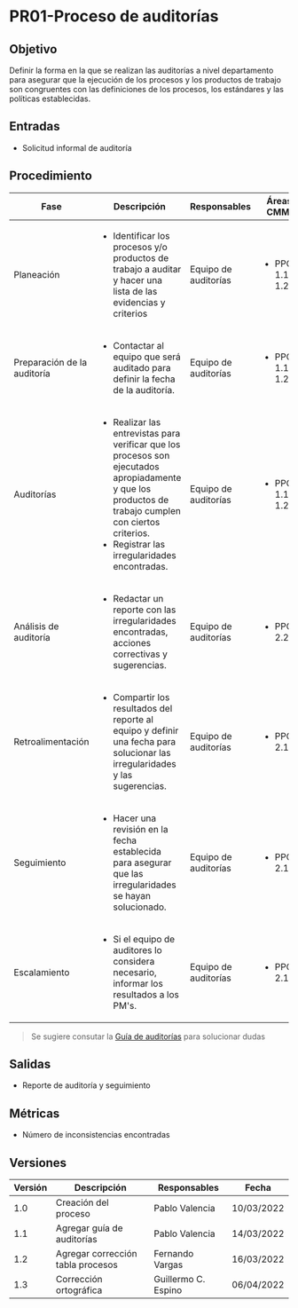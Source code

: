 # PR01-Proceso de auditorías

## Objetivo

Definir la forma en la que se realizan las auditorías a nivel departamento para
asegurar que la ejecución de los procesos y los productos de trabajo son congruentes
con las definiciones de los procesos, los estándares y las políticas establecidas.

## Entradas

- Solicitud informal de auditoría

## Procedimiento

<table>
    <thead>
        <th>Fase</th>
        <th>Descripción</th>
        <th>Responsables</th>
        <th>Áreas CMMI</th>
    </thead>

<tbody>
    <tr>
      <td>Planeación</td>
      <td>
        <ul>
            <li> Identificar los procesos y/o productos de trabajo a auditar y hacer una lista de las evidencias y criterios</li>
        </ul>
      </td>
      <td>Equipo de auditorías</td>
      <td>
        <ul>
          <li>PPQA 1.1, 1.2</li>
        </ul>
      </td>
    </tr>
    <tr>
      <td>Preparación de la auditoría</td>
      <td>
        <ul>
            <li>Contactar al equipo que será auditado para definir la fecha de la auditoría.</li>
        </ul>
      </td>
      <td>Equipo de auditorías</td>
      <td>
        <ul>
          <li>PPQA 1.1, 1.2</li>
        </ul>
      </td>
    </tr>
     <tr>
      <td>Auditorías</td>
      <td>
        <ul>
            <li>Realizar las entrevistas para verificar que los procesos son ejecutados apropiadamente y que los productos de trabajo cumplen con ciertos criterios.</li> 
            <li> Registrar las irregularidades encontradas.</li>
        </ul>
      </td>
      <td>Equipo de auditorías</td>
      <td>
        <ul>
          <li>PPQA 1.1, 1.2</li>
        </ul>
      </td>
    </tr>
    <tr>
      <td>Análisis de auditoría</td>
      <td>
        <ul>
            <li> Redactar un reporte con las irregularidades encontradas, acciones correctivas y sugerencias.</li>
        </ul>
      </td>
      <td>Equipo de auditorías</td>
      <td>
        <ul>
          <li>PPQA 2.2</li>
        </ul>
      </td>
    </tr>
    <tr>
      <td>Retroalimentación</td>
      <td>
        <ul>
            <li> Compartir los resultados del reporte al equipo y definir una fecha para solucionar las irregularidades y las sugerencias.</li>
        </ul>
      </td>
      <td>Equipo de auditorías</td>
      <td>
        <ul>
          <li>PPQA 2.1</li>
        </ul>
      </td>
    </tr>
    <tr>
      <td>Seguimiento</td>
      <td>
        <ul>
            <li> Hacer una revisión en la fecha establecida para asegurar que las irregularidades se hayan solucionado.</li>
        </ul>
      </td>
      <td>Equipo de auditorías</td>
      <td>
        <ul>
          <li>PPQA 2.1</li>
        </ul>
      </td>
    </tr>
    <tr>
      <td>Escalamiento</td>
      <td>
        <ul>
            <li> Si el equipo de auditores lo considera necesario, informar los resultados a los PM's.</li>
        </ul>
      </td>
      <td>Equipo de auditorías</td>
      <td>
        <ul>
          <li>PPQA 2.1</li>
        </ul>
      </td>
    </tr>
  </tbody>
</table>

> Se sugiere consutar la [Guía de auditorías](../Guias/GU02.md) para solucionar dudas

## Salidas

- Reporte de auditoría y seguimiento

## Métricas

- Número de inconsistencias encontradas

## Versiones

| Versión | Descripción                      | Responsables       | Fecha      |
| ------- | --------------------------       | --------------     | ---------- |
| 1.0     | Creación del proceso             | Pablo Valencia     | 10/03/2022 |
| 1.1     | Agregar guía de auditorías       | Pablo Valencia     | 14/03/2022 |
| 1.2     | Agregar corrección tabla procesos| Fernando Vargas    | 16/03/2022 |
| 1.3     | Corrección ortográfica           | Guillermo C. Espino| 06/04/2022 |

